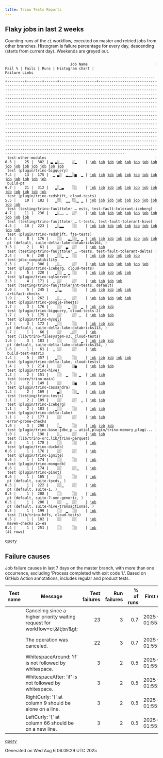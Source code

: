 ```yaml
---
title: Trino Tests Reports
---
```


## Flaky jobs in last 2 weeks

Counting runs of the `ci` workflow, executed on master and retried jobs from other branches.
Histogram is failure percentage for every day, descending (starts from current day).
Weekends are greyed out.
<pre><code>
                              Job Name                               | Fail % | Fails | Runs | Histogram chart |                                                                                                                                                                                                                                                                                                                                                                                                                                                                                                                                                                                                                  Failure Links                                                                                                                                                                                                                                                                                                                                                                                                                                                                                                                                                                                                                   
---------------------------------------------------------------------+--------+-------+------+-----------------+--------------------------------------------------------------------------------------------------------------------------------------------------------------------------------------------------------------------------------------------------------------------------------------------------------------------------------------------------------------------------------------------------------------------------------------------------------------------------------------------------------------------------------------------------------------------------------------------------------------------------------------------------------------------------------------------------------------------------------------------------------------------------------------------------------------------------------------------------------------------------------------------------------------------------------------------------------------------------------------------------------------------------------------------------------------------------------------------------------------------------------------------------------------------------------------------------------------------------------------------------
 test-other-modules                                                  |    8.3 |    25 |  302 | ▃ ▃░▁▁    ░▂    | <a href="https://github.com/trinodb/trino/actions/runs/16764664829/job/47467373121">job</a> <a href="https://github.com/trinodb/trino/actions/runs/16717608694/job/47314658475">job</a> <a href="https://github.com/trinodb/trino/actions/runs/16717608694/job/47314658475">job</a> <a href="https://github.com/trinodb/trino/actions/runs/16717608694/job/47317600041">job</a> <a href="https://github.com/trinodb/trino/actions/runs/16717608694/job/47317600041">job</a> <a href="https://github.com/trinodb/trino/actions/runs/16717608694/job/47320909140">job</a> <a href="https://github.com/trinodb/trino/actions/runs/16688425508/job/47242131718">job</a> <a href="https://github.com/trinodb/trino/actions/runs/16688627538/job/47242664686">job</a> <a href="https://github.com/trinodb/trino/actions/runs/16666996265/job/47175239390">job</a> <a href="https://github.com/trinodb/trino/actions/runs/16679868816/job/47215673415">job</a> <a href="https://github.com/trinodb/trino/actions/runs/16636973953/job/47079764494">job</a> <a href="https://github.com/trinodb/trino/actions/runs/16572179781/job/46867137686">job</a> <a href="https://github.com/trinodb/trino/actions/runs/16534751503/job/46767117136">job</a> <a href="https://github.com/trinodb/trino/actions/runs/16534751503/job/46767117136">job</a> <a href="https://github.com/trinodb/trino/actions/runs/16466018676/job/46543485913">job</a>  
 test (plugin/trino-bigquery)                                        |    7.4 |    13 |  175 |  ▁ ▃░  ▂▁▁░▅  ▁ | <a href="https://github.com/trinodb/trino/actions/runs/16745860700/job/47404212373">job</a> <a href="https://github.com/trinodb/trino/actions/runs/16745873725/job/47404253445">job</a> <a href="https://github.com/trinodb/trino/actions/runs/16702720026/job/47276240074">job</a> <a href="https://github.com/trinodb/trino/actions/runs/16614775486/job/47005054054">job</a> <a href="https://github.com/trinodb/trino/actions/runs/16619760369/job/47021143180">job</a> <a href="https://github.com/trinodb/trino/actions/runs/16621758180/job/47027698021">job</a> <a href="https://github.com/trinodb/trino/actions/runs/16595490894/job/46941050658">job</a> <a href="https://github.com/trinodb/trino/actions/runs/16561281910/job/46831397431">job</a> <a href="https://github.com/trinodb/trino/actions/runs/16561583603/job/46832263695">job</a> <a href="https://github.com/trinodb/trino/actions/runs/16540199819/job/46780319151">job</a> <a href="https://github.com/trinodb/trino/actions/runs/16540199819/job/46780319151">job</a> <a href="https://github.com/trinodb/trino/actions/runs/16495320923/job/46639616747">job</a> <a href="https://github.com/trinodb/trino/actions/runs/16468665379/job/46552251946">job</a>                                                                                                                                                                  
 build-pt                                                            |    6.7 |    21 |  312 |   ▂░▁▃    ░░    | <a href="https://github.com/trinodb/trino/actions/runs/16717608694/job/47314658478">job</a> <a href="https://github.com/trinodb/trino/actions/runs/16717608694/job/47314658478">job</a> <a href="https://github.com/trinodb/trino/actions/runs/16717608694/job/47317600114">job</a> <a href="https://github.com/trinodb/trino/actions/runs/16717608694/job/47317600114">job</a> <a href="https://github.com/trinodb/trino/actions/runs/16717608694/job/47320909275">job</a> <a href="https://github.com/trinodb/trino/actions/runs/16688627538/job/47242664678">job</a> <a href="https://github.com/trinodb/trino/actions/runs/16666996265/job/47175239386">job</a> <a href="https://github.com/trinodb/trino/actions/runs/16666996265/job/47176418239">job</a> <a href="https://github.com/trinodb/trino/actions/runs/16674584383/job/47198169024">job</a> <a href="https://github.com/trinodb/trino/actions/runs/16674584383/job/47198169024">job</a> <a href="https://github.com/trinodb/trino/actions/runs/16674584383/job/47202692095">job</a> <a href="https://github.com/trinodb/trino/actions/runs/16636973953/job/47079764475">job</a> <a href="https://github.com/trinodb/trino/actions/runs/16611091096/job/46994174040">job</a>                                                                                                                                                                  
 test (plugin/trino-redshift, cloud-tests)                           |    5.5 |    10 |  182 |   ▁░░  ▁▁ ░░▁ ▁ | <a href="https://github.com/trinodb/trino/actions/runs/16745873725/job/47404253594">job</a> <a href="https://github.com/trinodb/trino/actions/runs/16717608694/job/47314773945">job</a> <a href="https://github.com/trinodb/trino/actions/runs/16717608694/job/47314773945">job</a> <a href="https://github.com/trinodb/trino/actions/runs/16618067945/job/47015523061">job</a> <a href="https://github.com/trinodb/trino/actions/runs/16590717131/job/46925545183">job</a> <a href="https://github.com/trinodb/trino/actions/runs/16595490894/job/46941050672">job</a> <a href="https://github.com/trinodb/trino/actions/runs/16514928558/job/46703899539">job</a> <a href="https://github.com/trinodb/trino/actions/runs/16514939863/job/46703918320">job</a> <a href="https://github.com/trinodb/trino/actions/runs/16521560222/job/46724452150">job</a> <a href="https://github.com/trinodb/trino/actions/runs/16468668606/job/46552262358">job</a>                                                                                                                                                                                                                                                                                                                                                                                                                  
 test (testing/trino-faulttoler … ests, test-fault-tolerant-iceberg) |    4.7 |    11 |  236 |   ▂░▁▁ ▁  ░░    | <a href="https://github.com/trinodb/trino/actions/runs/16717608694/job/47314773972">job</a> <a href="https://github.com/trinodb/trino/actions/runs/16717608694/job/47314773972">job</a> <a href="https://github.com/trinodb/trino/actions/runs/16725741411/job/47341166175">job</a> <a href="https://github.com/trinodb/trino/actions/runs/16725741411/job/47341166175">job</a> <a href="https://github.com/trinodb/trino/actions/runs/16688627538/job/47242689066">job</a> <a href="https://github.com/trinodb/trino/actions/runs/16674584383/job/47198305283">job</a> <a href="https://github.com/trinodb/trino/actions/runs/16674584383/job/47198305283">job</a> <a href="https://github.com/trinodb/trino/actions/runs/16611972239/job/46996724717">job</a> <a href="https://github.com/trinodb/trino/actions/runs/16611972239/job/46996724717">job</a> <a href="https://github.com/trinodb/trino/actions/runs/16611972239/job/47001223281">job</a> <a href="https://github.com/trinodb/trino/actions/runs/16611972239/job/47001223281">job</a>                                                                                                                                                                                                                                                                                                                                  
 test (testing/trino-faulttoler … t-tests, test-fault-tolerant-hive) |    4.5 |    10 |  223 |   ▁░▂▂    ░░    | <a href="https://github.com/trinodb/trino/actions/runs/16717608694/job/47314773942">job</a> <a href="https://github.com/trinodb/trino/actions/runs/16717608694/job/47314773942">job</a> <a href="https://github.com/trinodb/trino/actions/runs/16688425508/job/47242170686">job</a> <a href="https://github.com/trinodb/trino/actions/runs/16688627538/job/47242689064">job</a> <a href="https://github.com/trinodb/trino/actions/runs/16666996265/job/47175309870">job</a> <a href="https://github.com/trinodb/trino/actions/runs/16674584383/job/47198305266">job</a> <a href="https://github.com/trinodb/trino/actions/runs/16674584383/job/47198305266">job</a> <a href="https://github.com/trinodb/trino/actions/runs/16674584383/job/47202692676">job</a> <a href="https://github.com/trinodb/trino/actions/runs/16674584383/job/47202692676">job</a> <a href="https://github.com/trinodb/trino/actions/runs/16611091096/job/46994242674">job</a>                                                                                                                                                                                                                                                                                                                                                                                                                  
 test (plugin/trino-redshift, fte-tests)                             |    4.5 |     8 |  176 |    ░░   ▂▁░░▁ ▁ | <a href="https://github.com/trinodb/trino/actions/runs/16590717131/job/46925545229">job</a> <a href="https://github.com/trinodb/trino/actions/runs/16595013207/job/46939492190">job</a> <a href="https://github.com/trinodb/trino/actions/runs/16561583603/job/46832263842">job</a> <a href="https://github.com/trinodb/trino/actions/runs/16576748196/job/46882901175">job</a> <a href="https://github.com/trinodb/trino/actions/runs/16514928558/job/46703899535">job</a> <a href="https://github.com/trinodb/trino/actions/runs/16514939863/job/46703918331">job</a> <a href="https://github.com/trinodb/trino/actions/runs/16521560222/job/46724452182">job</a> <a href="https://github.com/trinodb/trino/actions/runs/16468668606/job/46552262364">job</a>                                                                                                                                                                                                                                                                                                                                                                                                                                                                                                                                                                                  
 pt (default, suite-delta-lake-databricks164, )                      |    3.3 |     2 |   61 |    ░░  ▃  ░░    | <a href="https://github.com/trinodb/trino/actions/runs/16615885567/job/47008977936">job</a> <a href="https://github.com/trinodb/trino/actions/runs/16621758180/job/47028769610">job</a>                                                                                                                                                                                                                                                                                                                                                                                                                                                                                                                                                                                                                                                                                                                                                                                                                                                                                                                                                                                                                                                                                  
 test (testing/trino-faulttoler … -tests, test-fault-tolerant-delta) |    2.4 |     6 |  248 |   ▁░░▁ ▁  ░░    | <a href="https://github.com/trinodb/trino/actions/runs/16725741411/job/47341166103">job</a> <a href="https://github.com/trinodb/trino/actions/runs/16725741411/job/47341166103">job</a> <a href="https://github.com/trinodb/trino/actions/runs/16678284766/job/47212683339">job</a> <a href="https://github.com/trinodb/trino/actions/runs/16678284766/job/47214864630">job</a> <a href="https://github.com/trinodb/trino/actions/runs/16611972239/job/46996724713">job</a> <a href="https://github.com/trinodb/trino/actions/runs/16611972239/job/46996724713">job</a>                                                                                                                                                                                                                                                                                                                                                                                                                                                                                                                                                                                                                                                                                                                                                  
 test-jdbc-compatibility                                             |    2.3 |     7 |  306 |   ▁░▁     ░░    | <a href="https://github.com/trinodb/trino/actions/runs/16725741411/job/47340908494">job</a> <a href="https://github.com/trinodb/trino/actions/runs/16725741411/job/47340908494">job</a> <a href="https://github.com/trinodb/trino/actions/runs/16726429315/job/47343174141">job</a> <a href="https://github.com/trinodb/trino/actions/runs/16688425508/job/47242131721">job</a> <a href="https://github.com/trinodb/trino/actions/runs/16688627538/job/47242664652">job</a> <a href="https://github.com/trinodb/trino/actions/runs/16666996265/job/47175239374">job</a> <a href="https://github.com/trinodb/trino/actions/runs/16611091096/job/46994174011">job</a>                                                                                                                                                                                                                                                                                                                                                                                                                                                                                                                                                                                                                                                                  
 test (plugin/trino-iceberg, cloud-tests)                            |    2.3 |     5 |  220 |   ▁░░ ▁ ▁ ░░    | <a href="https://github.com/trinodb/trino/actions/runs/16725741411/job/47341166043">job</a> <a href="https://github.com/trinodb/trino/actions/runs/16725741411/job/47341166043">job</a> <a href="https://github.com/trinodb/trino/actions/runs/16651806475/job/47126615133">job</a> <a href="https://github.com/trinodb/trino/actions/runs/16595013207/job/46939492084">job</a> <a href="https://github.com/trinodb/trino/actions/runs/16561281910/job/46831397458">job</a>                                                                                                                                                                                                                                                                                                                                                                                                                                                                                                                                                                                                                                                                                                                                                                                                                                  
 test (plugin/trino-sqlserver)                                       |    2.3 |     4 |  171 |  ▁ ░░     ░░    | <a href="https://github.com/trinodb/trino/actions/runs/16741681270/job/47391279777">job</a> <a href="https://github.com/trinodb/trino/actions/runs/16741681270/job/47391279777">job</a> <a href="https://github.com/trinodb/trino/actions/runs/16755290821/job/47436328807">job</a> <a href="https://github.com/trinodb/trino/actions/runs/16755290821/job/47436328807">job</a>                                                                                                                                                                                                                                                                                                                                                                                                                                                                                                                                                                                                                                                                                                                                                                                                                                                                                                                  
 test (testing/trino-faulttolerant-tests, default)                   |    2.0 |     5 |  245 |   ▁░▂     ░░    | <a href="https://github.com/trinodb/trino/actions/runs/16717608694/job/47314773969">job</a> <a href="https://github.com/trinodb/trino/actions/runs/16717608694/job/47314773969">job</a> <a href="https://github.com/trinodb/trino/actions/runs/16688425508/job/47242170673">job</a> <a href="https://github.com/trinodb/trino/actions/runs/16688627538/job/47242689063">job</a> <a href="https://github.com/trinodb/trino/actions/runs/16666996265/job/47175309856">job</a>                                                                                                                                                                                                                                                                                                                                                                                                                                                                                                                                                                                                                                                                                                                                                                                                                                  
 artifact-checks                                                     |    1.9 |     5 |  262 |   ▁░▁ ▁   ░░    | <a href="https://github.com/trinodb/trino/actions/runs/16725741411/job/47340908501">job</a> <a href="https://github.com/trinodb/trino/actions/runs/16725741411/job/47340908501">job</a> <a href="https://github.com/trinodb/trino/actions/runs/16688627538/job/47242664631">job</a> <a href="https://github.com/trinodb/trino/actions/runs/16679868816/job/47215673361">job</a> <a href="https://github.com/trinodb/trino/actions/runs/16651806475/job/47126480570">job</a>                                                                                                                                                                                                                                                                                                                                                                                                                                                                                                                                                                                                                                                                                                                                                                                                                                  
 test (plugin/trino-google-sheets)                                   |    1.7 |     3 |  176 |    ░░   ▁ ░░  ▁ | <a href="https://github.com/trinodb/trino/actions/runs/16584895160/job/46908212669">job</a> <a href="https://github.com/trinodb/trino/actions/runs/16584895160/job/46908212669">job</a> <a href="https://github.com/trinodb/trino/actions/runs/16468665379/job/46552251944">job</a>                                                                                                                                                                                                                                                                                                                                                                                                                                                                                                                                                                                                                                                                                                                                                                                                                                                                                                                                                                                                  
 test (plugin/trino-bigquery, cloud-tests-2)                         |    1.7 |     3 |  175 |    ░░     ░░ ▁  | <a href="https://github.com/trinodb/trino/actions/runs/16524112457/job/46733000773">job</a> <a href="https://github.com/trinodb/trino/actions/runs/16492515223/job/46630496545">job</a> <a href="https://github.com/trinodb/trino/actions/runs/16495320923/job/46639616788">job</a>                                                                                                                                                                                                                                                                                                                                                                                                                                                                                                                                                                                                                                                                                                                                                                                                                                                                                                                                                                                                  
 test (plugin/trino-mysql)                                           |    1.7 |     3 |  172 |   ▁░░     ░░    | <a href="https://github.com/trinodb/trino/actions/runs/16725741411/job/47341166100">job</a> <a href="https://github.com/trinodb/trino/actions/runs/16725741411/job/47341166100">job</a> <a href="https://github.com/trinodb/trino/actions/runs/16564151008/job/46840109481">job</a>                                                                                                                                                                                                                                                                                                                                                                                                                                                                                                                                                                                                                                                                                                                                                                                                                                                                                                                                                                                                  
 pt (default, suite-delta-lake-databricks113, )                      |    1.7 |     1 |   60 |    ░░    ▁░░    | <a href="https://github.com/trinodb/trino/actions/runs/16576748196/job/46883462749">job</a>                                                                                                                                                                                                                                                                                                                                                                                                                                                                                                                                                                                                                                                                                                                                                                                                                                                                                                                                                                                                                                                                                                                                                                  
 test (lib/trino-filesystem-s3, cloud-tests)                         |    1.6 |     3 |  183 |    ░░     ░░  ▁ | <a href="https://github.com/trinodb/trino/actions/runs/16733077748/job/47365656730">job</a> <a href="https://github.com/trinodb/trino/actions/runs/16470269992/job/46557532671">job</a> <a href="https://github.com/trinodb/trino/actions/runs/16470269992/job/46557532671">job</a>                                                                                                                                                                                                                                                                                                                                                                                                                                                                                                                                                                                                                                                                                                                                                                                                                                                                                                                                                                                                  
 pt (default, suite-delta-lake-databricks154, )                      |    1.6 |     1 |   61 |  ▁ ░░     ░░    | <a href="https://github.com/trinodb/trino/actions/runs/16745860700/job/47404919522">job</a>                                                                                                                                                                                                                                                                                                                                                                                                                                                                                                                                                                                                                                                                                                                                                                                                                                                                                                                                                                                                                                                                                                                                                                  
 build-test-matrix                                                   |    1.4 |     5 |  357 |   ▁░░     ░░    | <a href="https://github.com/trinodb/trino/actions/runs/16721895837/job/47328001780">job</a> <a href="https://github.com/trinodb/trino/actions/runs/16721895837/job/47328001780">job</a> <a href="https://github.com/trinodb/trino/actions/runs/16726429315/job/47343174132">job</a> <a href="https://github.com/trinodb/trino/actions/runs/16678284766/job/47210305005">job</a> <a href="https://github.com/trinodb/trino/actions/runs/16636973953/job/47079764485">job</a>                                                                                                                                                                                                                                                                                                                                                                                                                                                                                                                                                                                                                                                                                                                                                                                                                                  
 test (plugin/trino-delta-lake, cloud-tests)                         |    1.4 |     3 |  214 |    ░░     ░▅    | <a href="https://github.com/trinodb/trino/actions/runs/16618067945/job/47015522952">job</a> <a href="https://github.com/trinodb/trino/actions/runs/16540199819/job/46780319158">job</a> <a href="https://github.com/trinodb/trino/actions/runs/16540199819/job/46780319158">job</a>                                                                                                                                                                                                                                                                                                                                                                                                                                                                                                                                                                                                                                                                                                                                                                                                                                                                                                                                                                                                  
 test (plugin/trino-hive)                                            |    1.3 |     2 |  151 |    ░░  ▁  ░░ ▁  | <a href="https://github.com/trinodb/trino/actions/runs/16618067945/job/47015522954">job</a> <a href="https://github.com/trinodb/trino/actions/runs/16495320923/job/46639616790">job</a>                                                                                                                                                                                                                                                                                                                                                                                                                                                                                                                                                                                                                                                                                                                                                                                                                                                                                                                                                                                                                                                                                  
 test (core/trino-main)                                              |    1.3 |     2 |  149 |    ░░     ░▅    | <a href="https://github.com/trinodb/trino/actions/runs/16540199819/job/46780319142">job</a> <a href="https://github.com/trinodb/trino/actions/runs/16540199819/job/46780319142">job</a>                                                                                                                                                                                                                                                                                                                                                                                                                                                                                                                                                                                                                                                                                                                                                                                                                                                                                                                                                                                                                                                                                  
 test (plugin/trino-cassandra)                                       |    1.2 |     2 |  169 |    ▃░     ░░▁   | <a href="https://github.com/trinodb/trino/actions/runs/16710119744/job/47293809927">job</a> <a href="https://github.com/trinodb/trino/actions/runs/16524112457/job/46733000698">job</a>                                                                                                                                                                                                                                                                                                                                                                                                                                                                                                                                                                                                                                                                                                                                                                                                                                                                                                                                                                                                                                                                                  
 test (testing/trino-tests)                                          |    1.1 |     2 |  189 |    ░░     ░░  ▁ | <a href="https://github.com/trinodb/trino/actions/runs/16470269992/job/46557532711">job</a> <a href="https://github.com/trinodb/trino/actions/runs/16470269992/job/46557532711">job</a>                                                                                                                                                                                                                                                                                                                                                                                                                                                                                                                                                                                                                                                                                                                                                                                                                                                                                                                                                                                                                                                                                  
 test (plugin/trino-iceberg)                                         |    1.1 |     2 |  183 |   ▁░░     ░░    | <a href="https://github.com/trinodb/trino/actions/runs/16725741411/job/47341166013">job</a> <a href="https://github.com/trinodb/trino/actions/runs/16725741411/job/47341166013">job</a>                                                                                                                                                                                                                                                                                                                                                                                                                                                                                                                                                                                                                                                                                                                                                                                                                                                                                                                                                                                                                                                                                  
 test (plugin/trino-delta-lake)                                      |    1.1 |     2 |  177 |    ░░     ░░    | <a href="https://github.com/trinodb/trino/actions/runs/16564151008/job/46840109462">job</a> <a href="https://github.com/trinodb/trino/actions/runs/16521560222/job/46724451976">job</a>                                                                                                                                                                                                                                                                                                                                                                                                                                                                                                                                                                                                                                                                                                                                                                                                                                                                                                                                                                                                                                                                                  
 error-prone-checks                                                  |    1.0 |     3 |  290 |    ░▁     ░░    | <a href="https://github.com/trinodb/trino/actions/runs/16726429315/job/47343174133">job</a> <a href="https://github.com/trinodb/trino/actions/runs/16688627538/job/47242664682">job</a> <a href="https://github.com/trinodb/trino/actions/runs/16611091096/job/46994174006">job</a>                                                                                                                                                                                                                                                                                                                                                                                                                                                                                                                                                                                                                                                                                                                                                                                                                                                                                                                                                                                                  
 test (plugin/trino-base-jdbc,p … atial,plugin/trino-memory,plugi... |    1.0 |     2 |  198 |    ░▁     ░░    | <a href="https://github.com/trinodb/trino/actions/runs/16688627538/job/47242689061">job</a> <a href="https://github.com/trinodb/trino/actions/runs/16572179781/job/46867230595">job</a>                                                                                                                                                                                                                                                                                                                                                                                                                                                                                                                                                                                                                                                                                                                                                                                                                                                                                                                                                                                                                                                                                  
 test (lib/trino-orc,lib/trino-parquet)                              |    0.6 |     1 |  178 |    ░░     ░░    | <a href="https://github.com/trinodb/trino/actions/runs/16564151008/job/46840109416">job</a>                                                                                                                                                                                                                                                                                                                                                                                                                                                                                                                                                                                                                                                                                                                                                                                                                                                                                                                                                                                                                                                                                                                                                                  
 test (plugin/trino-duckdb)                                          |    0.6 |     1 |  176 |    ░░     ░░    | <a href="https://github.com/trinodb/trino/actions/runs/16564151008/job/46840109431">job</a>                                                                                                                                                                                                                                                                                                                                                                                                                                                                                                                                                                                                                                                                                                                                                                                                                                                                                                                                                                                                                                                                                                                                                                  
 test (plugin/trino-ignite)                                          |    0.6 |     1 |  174 |    ░░     ░░    | <a href="https://github.com/trinodb/trino/actions/runs/16564151008/job/46840109463">job</a>                                                                                                                                                                                                                                                                                                                                                                                                                                                                                                                                                                                                                                                                                                                                                                                                                                                                                                                                                                                                                                                                                                                                                                  
 test (plugin/trino-mongodb)                                         |    0.6 |     1 |  174 |    ░░     ░░▁   | <a href="https://github.com/trinodb/trino/actions/runs/16514928558/job/46703899529">job</a>                                                                                                                                                                                                                                                                                                                                                                                                                                                                                                                                                                                                                                                                                                                                                                                                                                                                                                                                                                                                                                                                                                                                                                  
 test (plugin/trino-pinot)                                           |    0.6 |     1 |  165 |    ░░     ░░    | <a href="https://github.com/trinodb/trino/actions/runs/16496471736/job/46643399487">job</a>                                                                                                                                                                                                                                                                                                                                                                                                                                                                                                                                                                                                                                                                                                                                                                                                                                                                                                                                                                                                                                                                                                                                                                  
 pt (default, suite-tpcds, )                                         |    0.5 |     1 |  222 |    ░░▁    ░░    | <a href="https://github.com/trinodb/trino/actions/runs/16682759859/job/47225726577">job</a>                                                                                                                                                                                                                                                                                                                                                                                                                                                                                                                                                                                                                                                                                                                                                                                                                                                                                                                                                                                                                                                                                                                                                                  
 pt (default, suite-1, )                                             |    0.5 |     1 |  208 |    ░░     ░░    | <a href="https://github.com/trinodb/trino/actions/runs/16568004010/job/46853287676">job</a>                                                                                                                                                                                                                                                                                                                                                                                                                                                                                                                                                                                                                                                                                                                                                                                                                                                                                                                                                                                                                                                                                                                                                                  
 pt (default, suite-7-non-generic, )                                 |    0.5 |     1 |  200 |    ░░  ▁  ░░    | <a href="https://github.com/trinodb/trino/actions/runs/16622259419/job/47030552272">job</a>                                                                                                                                                                                                                                                                                                                                                                                                                                                                                                                                                                                                                                                                                                                                                                                                                                                                                                                                                                                                                                                                                                                                                                  
 pt (default, suite-hive-transactional, )                            |    0.5 |     1 |  199 |    ░░  ▁  ░░    | <a href="https://github.com/trinodb/trino/actions/runs/16619760369/job/47021834372">job</a>                                                                                                                                                                                                                                                                                                                                                                                                                                                                                                                                                                                                                                                                                                                                                                                                                                                                                                                                                                                                                                                                                                                                                                  
 test (lib/trino-hdfs, cloud-tests)                                  |    0.5 |     1 |  182 |    ░░     ░░    | <a href="https://github.com/trinodb/trino/actions/runs/16564151008/job/46840109453">job</a>                                                                                                                                                                                                                                                                                                                                                                                                                                                                                                                                                                                                                                                                                                                                                                                                                                                                                                                                                                                                                                                                                                                                                                  
 maven-checks 25-ea                                                  |    0.4 |     1 |  251 |    ░░     ░░    | <a href="https://github.com/trinodb/trino/actions/runs/16759798226/job/47451825791">job</a>                                                                                                                                                                                                                                                                                                                                                                                                                                                                                                                                                                                                                                                                                                                                                                                                                                                                                                                                                                                                                                                                                                                                                                  
(41 rows)
</code></pre>
[query](https://github.com/trinodb/reports/blob/5431e779133df24f2e0f026dd3c318ad3d37815f/sql/tests/jobs.sql)

## Failure causes

Job failure causes in last 7 days on the master branch, with more than one occurrence,
excluding 'Process completed with exit code 1.'.
Based on GitHub Action annotations, includes regular and product tests.

| Test name | Message                                                                   | Test failures | Run failures | % of runs | First seen at           | Last seen at            | Failure Links                                                                                                                                                                                                                                                                                                                                                                                                    |
| --------- | ------------------------------------------------------------------------- | -------------:| ------------:| ---------:| ----------------------- | ----------------------- | ---------------------------------------------------------------------------------------------------------------------------------------------------------------------------------------------------------------------------------------------------------------------------------------------------------------------------------------------------------------------------------------------------------------- |
|           | Canceling since a higher priority waiting request for workflow=ci,\&lt;br/\&gt; |            23 |            3 |       0.7 | 2025-08-02 01:55:11.000 | 2025-08-04 07:07:17.000 | <a href="https://github.com/trinodb/trino/actions/runs/16688425508/job/47242131705">job</a> <a href="https://github.com/trinodb/trino/actions/runs/16688425508/job/47242131706">job</a> <a href="https://github.com/trinodb/trino/actions/runs/16688425508/job/47242131723">job</a> <a href="https://github.com/trinodb/trino/actions/runs/16688425508/job/47242416579">job</a> <a href="https://github.com/trinodb/trino/actions/runs/16696299150/job/47260936955">job</a>  |
|           | The operation was canceled.                                               |            22 |            3 |       0.7 | 2025-08-02 01:55:11.000 | 2025-08-04 07:07:17.000 | <a href="https://github.com/trinodb/trino/actions/runs/16688425508/job/47242131705">job</a> <a href="https://github.com/trinodb/trino/actions/runs/16688425508/job/47242131706">job</a> <a href="https://github.com/trinodb/trino/actions/runs/16688425508/job/47242131723">job</a> <a href="https://github.com/trinodb/trino/actions/runs/16688425508/job/47242416579">job</a> <a href="https://github.com/trinodb/trino/actions/runs/16696299150/job/47260936955">job</a>  |
|           | WhitespaceAround: 'if' is not followed by whitespace.                     |             3 |            2 |       0.5 | 2025-08-02 01:55:11.000 | 2025-08-02 02:07:00.000 | <a href="https://github.com/trinodb/trino/actions/runs/16688425508/job/47242131705">job</a> <a href="https://github.com/trinodb/trino/actions/runs/16688425508/job/47242131706">job</a> <a href="https://github.com/trinodb/trino/actions/runs/16688627538/job/47242678683">job</a>                                                                                                                                                                  |
|           | WhitespaceAfter: 'if' is not followed by whitespace.                      |             3 |            2 |       0.5 | 2025-08-02 01:55:11.000 | 2025-08-02 02:07:00.000 | <a href="https://github.com/trinodb/trino/actions/runs/16688425508/job/47242131705">job</a> <a href="https://github.com/trinodb/trino/actions/runs/16688425508/job/47242131706">job</a> <a href="https://github.com/trinodb/trino/actions/runs/16688627538/job/47242678683">job</a>                                                                                                                                                                  |
|           | RightCurly: '\}' at column 9 should be alone on a line.                   |             3 |            2 |       0.5 | 2025-08-02 01:55:11.000 | 2025-08-02 02:07:00.000 | <a href="https://github.com/trinodb/trino/actions/runs/16688425508/job/47242131705">job</a> <a href="https://github.com/trinodb/trino/actions/runs/16688425508/job/47242131706">job</a> <a href="https://github.com/trinodb/trino/actions/runs/16688627538/job/47242678683">job</a>                                                                                                                                                                  |
|           | LeftCurly: '\{' at column 66 should be on a new line.                     |             3 |            2 |       0.5 | 2025-08-02 01:55:11.000 | 2025-08-02 02:07:00.000 | <a href="https://github.com/trinodb/trino/actions/runs/16688425508/job/47242131705">job</a> <a href="https://github.com/trinodb/trino/actions/runs/16688425508/job/47242131706">job</a> <a href="https://github.com/trinodb/trino/actions/runs/16688627538/job/47242678683">job</a>                                                                                                                                                                  |

[query](https://github.com/trinodb/reports/blob/5431e779133df24f2e0f026dd3c318ad3d37815f/sql/tests/annotations.sql)

Generated on Wed Aug  6 06:09:29 UTC 2025
